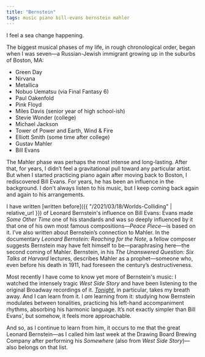 ```yaml
---
title: "Bernstein"
tags: music piano bill-evans bernstein mahler
---
```


I feel a sea change happening.

The biggest musical phases of my life, in rough chronological order, began when I was seven—a Russian-Jewish immigrant growing up in the suburbs of Boston, MA:

- Green Day
- Nirvana
- Metallica
- Nobuo Uematsu (via Final Fantasy 6)
- Paul Oakenfold
- Pink Floyd
- Miles Davis (senior year of high school-ish)
- Stevie Wonder (college)
- Michael Jackson
- Tower of Power and Earth, Wind & Fire
- Elliott Smith (some time after college)
- Gustav Mahler
- Bill Evans

The Mahler phase was perhaps the most intense and long-lasting. After that, for years, I didn’t feel a gravitational pull toward any particular artist. But when I started practicing piano again after moving back to Boston, I rediscovered Bill Evans. For years, he has been an influence in the background. I don't always listen to his music, but I keep coming back again and again to his arrangements.

I have written [written before]({{ "/2021/03/18/Worlds-Colliding" | relative_url }}) of Leonard Bernstein's influence on Bill Evans: Evans made _Some Other Time_ one of his standards and was so deeply influenced by it that one of his own most famous compositions—_Peace Piece_—is based on it. I’ve also written about Bernstein’s connection to Mahler. In the documentary _Leonard Bernstein: Reaching for the Note_, a fellow composer suggests Bernstein may have felt himself to be—paraphrasing here—the second coming of Mahler. Bernstein, in his _The Unanswered Question: Six Talks at Harvard_ lectures, describes Mahler as a prophet—someone who, even before his death in 1911, had foreseen the century’s destructiveness.

Most recently I have come to know yet more of Bernstein's music: I watched the intensely tragic _West Side Story_ and have been listening to the original Broadway recordings of it. [_Tonight_](https://www.youtube.com/watch?v=p8My-HMJWeo), in particular, takes my breath away. And I can learn from it. I _am_ learning from it: studying how Bernstein modulates between tonalities, practicing his left-hand accompaniment rhythms, absorbing his harmonic language. It’s not exactly simpler than Bill Evans’, but somehow, it feels more approachable.

And so, as I continue to learn from him, it occurs to me that the great Leonard Bernstein—as I called him last week at the Drawing Board Brewing Company after performing his _Somewhere_ (also from _West Side Story_)—also belongs on that list.
